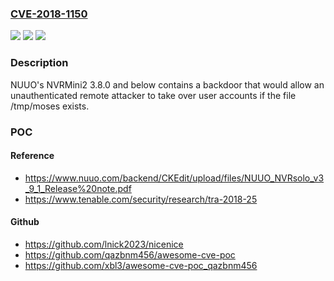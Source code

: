 ### [CVE-2018-1150](https://cve.mitre.org/cgi-bin/cvename.cgi?name=CVE-2018-1150)
![](https://img.shields.io/static/v1?label=Product&message=NUUO%20NVRMini2&color=blue)
![](https://img.shields.io/static/v1?label=Version&message=n%2Fa&color=blue)
![](https://img.shields.io/static/v1?label=Vulnerability&message=Backdoor&color=brighgreen)

### Description

NUUO's NVRMini2 3.8.0 and below contains a backdoor that would allow an unauthenticated remote attacker to take over user accounts if the file /tmp/moses exists.

### POC

#### Reference
- https://www.nuuo.com/backend/CKEdit/upload/files/NUUO_NVRsolo_v3_9_1_Release%20note.pdf
- https://www.tenable.com/security/research/tra-2018-25

#### Github
- https://github.com/lnick2023/nicenice
- https://github.com/qazbnm456/awesome-cve-poc
- https://github.com/xbl3/awesome-cve-poc_qazbnm456

